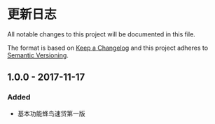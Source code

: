# 更新日志
All notable changes to this project will be documented in this file.

The format is based on [Keep a Changelog](http://keepachangelog.com/en/1.0.0/)
and this project adheres to [Semantic Versioning](http://semver.org/spec/v2.0.0.html).


## 1.0.0 - 2017-11-17
### Added
- 基本功能蜂鸟速贷第一版
